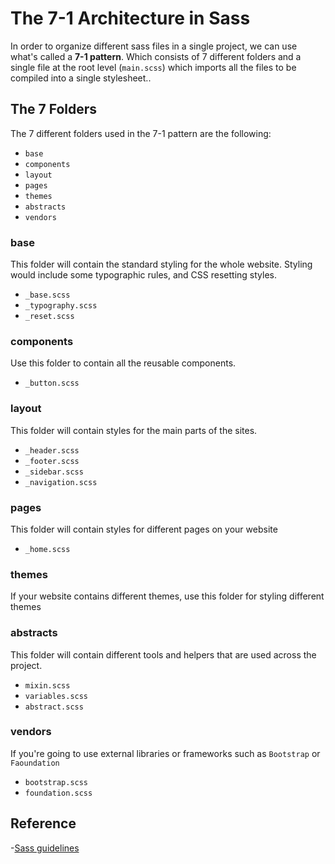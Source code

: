 # The 7-1 Architecture in Sass

In order to organize different sass files in a single project, we can use what's called a __7-1 pattern__. Which consists of 7 different folders and a single file at the root level (`main.scss`) which imports all the files to be compiled into a single stylesheet..

## The 7 Folders

The 7 different folders used in the 7-1 pattern are the following:

- `base`
- `components`
- `layout`
- `pages`
- `themes`
- `abstracts`
- `vendors`

### base
  This folder will contain the standard styling for the whole website.
  Styling would include some typographic rules, and CSS resetting styles.
  - `_base.scss`
  - `_typography.scss`
  - `_reset.scss`

### components
  Use this folder to contain all the reusable components.
  - `_button.scss`

### layout
  This folder will contain styles for the main parts of the sites. 
  - `_header.scss`
  - `_footer.scss`
  - `_sidebar.scss`
  - `_navigation.scss`

### pages
  This folder will contain styles for different pages on your website
  - `_home.scss`

### themes
  If your website contains different themes, use this folder for styling different themes
### abstracts
  This folder will contain different tools and helpers that are used across the project. 
  - `mixin.scss`
  - `variables.scss`
  - `abstract.scss`

### vendors
  If you're going to use external libraries or frameworks such as `Bootstrap` or `Faoundation`
  - `bootstrap.scss`
  - `foundation.scss`
  
## Reference
-[Sass guidelines](https://sass-guidelin.es/#the-7-1-pattern)
